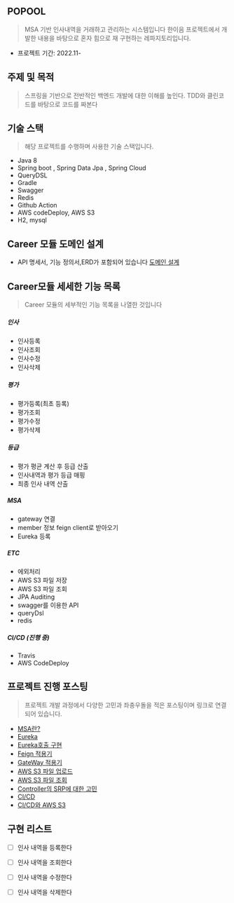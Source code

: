 ## POPOOL
> MSA 기반 인사내역을 거래하고 관리하는 시스템입니다
> 한이음 프로젝트에서 개발한 내용을 바탕으로 혼자 힘으로 재 구현하는 레파지토리입니다.

- 프로젝트 기간: 2022.11-

## 주제 및 목적

> 스프링을 기반으로 전반적인 백엔드 개발에 대한 이해를 높인다.
> TDD와 클린코드를 바탕으로 코드를 짜본다

## 기술 스택
> 해당 프로젝트를 수행하며 사용한 기술 스택입니다.

- Java 8
- Spring boot , Spring Data Jpa , Spring Cloud
- QueryDSL
- Gradle
- Swagger
- Redis
- Github Action
- AWS codeDeploy, AWS S3
- H2, mysql

## Career 모듈 도메인 설계
- API 명세서, 기능 정의서,ERD가 포함되어 있습니다
  [도메인 설계](https://www.notion.so/CAREER-46ffed72a0f0494f8a330fb9725ef7d5)
## Career모듈 세세한 기능 목록
> Career 모듈의 세부적인 기능 목록을 나열한 것입니다

##### 인사
- 인사등록
- 인사조회
- 인사수정
- 인사삭제

##### 평가
- 평가등록(최초 등록)
- 평가조회
- 평가수정
- 평가삭제

##### 등급
- 평가 평균 계산 후 등급 산출
- 인사내역과 평가 등급 매핑
- 최종 인사 내역 산출

##### MSA
- gateway 연결
- member 정보 feign client로 받아오기
- Eureka 등록

##### ETC
- 에외처리
- AWS S3 파일 저장
- AWS S3 파일 조회
- JPA Auditing
- swagger를 이용한 API
- queryDsl
- redis

##### CI/CD (진행 중)
- Travis
- AWS CodeDeploy


## 프로젝트 진행 포스팅
> 프로젝트 개발 과정에서 다양한 고민과 좌충우돌을 적은 포스팅이며 링크로 연결되어 있습니다.

- [MSA란?](https://sienna1022.tistory.com/m/entry/%ED%95%9C%EC%9D%B4%EC%9D%8C-%ED%94%84%EB%A1%9C%EC%A0%9D%ED%8A%B8-MSA-%ED%94%84%EB%A1%9C%EC%A0%9D%ED%8A%B8-1)
- [Eureka](https://sienna1022.tistory.com/m/entry/%ED%95%9C%EC%9D%B4%EC%9D%8C-MSA%ED%94%84%EB%A1%9C%EC%A0%9D%ED%8A%B8-2-Eureka-%EC%84%9C%EB%B2%84%ED%81%B4%EB%9D%BC%EC%9D%B4%EC%96%B8%ED%8A%B8-%EC%84%A4%EC%A0%95)
- [Eureka호출 구현](https://sienna1022.tistory.com/m/entry/%ED%95%9C%EC%9D%B4%EC%9D%8CMSA%ED%94%84%EB%A1%9C%EC%A0%9D%ED%8A%B83-%EC%84%9C%EB%B9%84%EC%8A%A4-%ED%98%B8%EC%B6%9C-%EA%B5%AC%ED%98%84)
- [Feign 적용기](https://sienna1022.tistory.com/m/entry/%ED%95%9C%EC%9D%B4%EC%9D%8C-MSA-%ED%94%84%EB%A1%9C%EC%A0%9D%ED%8A%B84-feign-client-%EC%A0%81%EC%9A%A9%ED%95%98%EA%B8%B0)
- [GateWay 적용기](https://sienna1022.tistory.com/m/entry/%ED%95%9C%EC%9D%B4%EC%9D%8C-MSA-%ED%94%84%EB%A1%9C%EC%A0%9D%ED%8A%B85-Spring-Cloud-Gateway-%EC%82%AC%EC%9A%A9%ED%95%98%EA%B8%B0)
- [AWS S3 파일 업로드](https://sienna1022.tistory.com/m/entry/%ED%95%9C%EC%9D%B4%EC%9D%8C-%EC%8A%A4%ED%94%84%EB%A7%81-AWS-S3-%ED%8C%8C%EC%9D%BC-%EC%97%85%EB%A1%9C%EB%93%9C-%EB%B0%8F-controller-%EC%97%90%EB%9F%AC-%ED%95%B4%EA%B2%B0)
- [AWS S3 파일 조회](https://sienna1022.tistory.com/m/entry/%ED%95%9C%EC%9D%B4%EC%9D%8C-AWS-S3-%EC%A0%80%EC%9E%A5%ED%95%9C-%EC%9D%B4%EB%AF%B8%EC%A7%80-%EA%B0%80%EC%A0%B8%EC%99%80%EC%84%9C-%EC%8A%A4%ED%94%84%EB%A7%81%EB%B6%80%ED%8A%B8-%EC%A1%B0%ED%9A%8C%ED%95%98%EA%B8%B0)
- [Controller의 SRP에 대한 고민](https://sienna1022.tistory.com/m/entry/%ED%95%9C%EC%9D%B4%EC%9D%8CController%EB%8A%94-SRP%EB%8B%A8%EC%9D%BC-%EC%B1%85%EC%9E%84-%EC%9B%90%EC%B9%99%EC%9D%84-%EC%A7%80%ED%82%A4%EB%8A%94%EA%B1%B8%EA%B9%8C)
- [CI/CD](https://sienna1022.tistory.com/m/entry/%ED%95%9C%EC%9D%B4%EC%9D%8C-CICD)
- [CI/CD와 AWS S3](https://sienna1022.tistory.com/m/entry/%ED%95%9C%EC%9D%B4%EC%9D%8C-CICD-%EC%99%80-S3)


## 구현 리스트
- [ ] 인사 내역을 등록한다
- [ ] 인사 내역을 조회한다
- [ ] 인사 내역을 수정한다
- [ ] 인사 내역을 삭제한다


